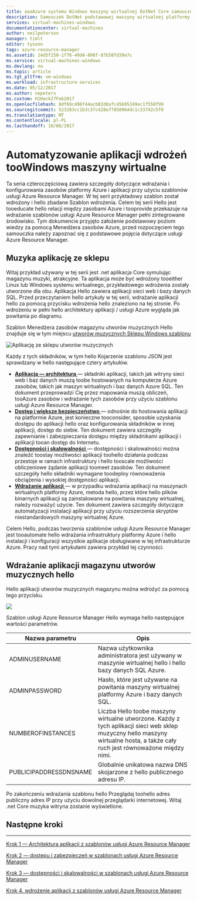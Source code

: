 ```yaml
---
title: aaaAzure systemu Windows maszyny wirtualnej DotNet Core samouczek 1 | Dokumentacja firmy Microsoft
description: Samouczek DotNet podstawowej maszyny wirtualnej platformy Azure
services: virtual-machines-windows
documentationcenter: virtual-machines
author: neilpeterson
manager: timlt
editor: tysonn
tags: azure-resource-manager
ms.assetid: 14d5f250-1f76-49d4-898f-07b58fd39e7c
ms.service: virtual-machines-windows
ms.devlang: na
ms.topic: article
ms.tgt_pltfrm: vm-windows
ms.workload: infrastructure-services
ms.date: 05/12/2017
ms.author: nepeters
ms.custom: H1Hack27Feb2017
ms.openlocfilehash: 8df69c496f44acb02d8afc45695349ec1f558f99
ms.sourcegitcommit: 523283cc1b3c37c428e77850964dc1c33742c5f0
ms.translationtype: MT
ms.contentlocale: pl-PL
ms.lasthandoff: 10/06/2017
---
```

# <a name="automating-application-deployments-toowindows-virtual-machines"></a>Automatyzowanie aplikacji wdrożeń tooWindows maszyny wirtualne

Ta seria czteroczęściową zawiera szczegóły dotyczące wdrażania i konfigurowania zasobów platformy Azure i aplikacji przy użyciu szablonów usługi Azure Resource Manager. W tej serii przykładowy szablon został wdrożony i hello zbadane Szablon wdrożenia. Celem tej serii Hello jest tooeducate hello relacji między zasobami Azure i tooprovide przekazuje na wdrażanie szablonów usługi Azure Resource Manager pełni zintegrowane środowisko. Tym dokumencie przyjęto założenie podstawowy poziom wiedzy za pomocą Menedżera zasobów Azure, przed rozpoczęciem tego samouczka należy zapoznać się z podstawowe pojęcia dotyczące usługi Azure Resource Manager.

## <a name="music-store-application"></a>Muzyka aplikację ze sklepu
Witaj przykład używany w tej serii jest .net aplikacja Core symulując magazynu muzyki, atrakcyjne. Ta aplikacja może być wdrożony tooeither Linux lub Windows systemu wirtualnego, przykładowego wdrożenia zostały utworzone dla obu. Aplikacja Hello zawiera aplikacji sieci web i bazy danych SQL. Przed przeczytaniem hello artykuły w tej serii, wdrażanie aplikacji hello za pomocą przycisku wdrożenia hello znaleziono na tej stronie. Po wdrożeniu w pełni hello architektury aplikacji / usługi Azure wygląda jak powitania po diagramu. 

Szablon Menedżera zasobów magazynu utworów muzycznych Hello znajduje się w tym miejscu [utworów muzycznych Sklepu Windows szablonu](https://github.com/Microsoft/dotnet-core-sample-templates/tree/master/dotnet-core-music-windows)

![Aplikację ze sklepu utworów muzycznych](./media/dotnet-core-1-landing/music-store.png)

Każdy z tych składników, w tym hello Kojarzenie szablonu JSON jest sprawdzany w hello następujące cztery artykułów.

* [**Aplikacja — architektura** ](dotnet-core-2-architecture.md?toc=%2fazure%2fvirtual-machines%2fwindows%2ftoc.json) — składniki aplikacji, takich jak witryny sieci web i baz danych muszą toobe hostowanych na komputerze Azure zasobów, takich jak maszyn wirtualnych i baz danych Azure SQL. Ten dokument przeprowadzi Cię przez mapowania muszą obliczeń, tooAzure zasobów i wdrażanie tych zasobów przy użyciu szablonu usługi Azure Resource Manager. 
* [**Dostęp i większe bezpieczeństwo** ](dotnet-core-3-access-security.md?toc=%2fazure%2fvirtual-machines%2fwindows%2ftoc.json) — odnośnie do hostowania aplikacji na platformie Azure, jest konieczne tooconsider, sposobie uzyskania dostępu do aplikacji hello oraz konfigurowania składników w innej aplikacji, dostęp do siebie. Ten dokument zawiera szczegóły zapewnianie i zabezpieczania dostępu między składnikami aplikacji i aplikacji tooan dostęp do Internetu.
* [**Dostępności i skalowalności** ](dotnet-core-4-availability-scale.md?toc=%2fazure%2fvirtual-machines%2fwindows%2ftoc.json) — dostępności i skalowalności można znaleźć toostay możliwości aplikacji toohello działania podczas przestoje w ramach infrastruktury i hello tooscale możliwości obliczeniowe żądanie aplikacji toomeet zasobów. Ten dokument szczegóły hello składniki wymagane toodeploy równoważenia obciążenia i wysokiej dostępności aplikacji.
* [**Wdrażanie aplikacji** ](dotnet-core-5-app-deployment.md?toc=%2fazure%2fvirtual-machines%2fwindows%2ftoc.json) — w przypadku wdrażania aplikacji na maszynach wirtualnych platformy Azure, metoda hello, przez które hello plików binarnych aplikacji są zainstalowane na powitania maszyny wirtualnej, należy rozważyć użycie. Ten dokument zawiera szczegóły dotyczące automatyzacji instalacji aplikacji przy użyciu rozszerzenia skryptów niestandardowych maszyny wirtualnej Azure.

Celem Hello, podczas tworzenia szablonów usługi Azure Resource Manager jest tooautomate hello wdrażania infrastruktury platformy Azure i hello instalacji i konfiguracji wszystkie aplikacje obsługiwane w tej infrastrukturze Azure. Pracy nad tymi artykułami zawiera przykład tej czynności.

## <a name="deploy-hello-music-store-application"></a>Wdrażanie aplikacji magazynu utworów muzycznych hello
Hello aplikacji utworów muzycznych magazynu można wdrożyć za pomocą tego przycisku.

<a href="https://portal.azure.com/#create/Microsoft.Template/uri/https%3A%2F%2Fraw.githubusercontent.com%2FMicrosoft%2Fdotnet-core-sample-templates%2Fmaster%2Fdotnet-core-music-windows%2Fazuredeploy.json" target="_blank"> <img src="http://azuredeploy.net/deploybutton.png"/>
</a>

Szablon usługi Azure Resource Manager Hello wymaga hello następujące wartości parametrów.

| Nazwa parametru | Opis |
| --- | --- |
| ADMINUSERNAME |Nazwa użytkownika administratora jest używany w maszynie wirtualnej hello i hello bazy danych SQL Azure. |
| ADMINPASSWORD |Hasło, które jest używane na powitania maszyny wirtualnej platformy Azure i bazy danych SQL. |
| NUMBEROFINSTANCES |Liczba Hello toobe maszyny wirtualne utworzone. Każdy z tych aplikacji sieci web sklep muzyczny hello maszyny wirtualne hosta, a także cały ruch jest równoważone między nimi. |
| PUBLICIPADDRESSDNSNAME |Globalnie unikatowa nazwa DNS skojarzone z hello publicznego adresu IP. |

Po zakończeniu wdrażania szablonu hello Przeglądaj toohello adres publiczny adres IP przy użyciu dowolnej przeglądarki internetowej. Witaj .net Core muzyka witryna zostanie wyświetlone.

## <a name="next-steps"></a>Następne kroki
<hr>

[Krok 1 — Architektura aplikacji z szablonów usługi Azure Resource Manager](dotnet-core-2-architecture.md?toc=%2fazure%2fvirtual-machines%2fwindows%2ftoc.json)

[Krok 2 — dostępu i zabezpieczeń w szablonach usługi Azure Resource Manager](dotnet-core-3-access-security.md?toc=%2fazure%2fvirtual-machines%2fwindows%2ftoc.json)

[Krok 3 — dostępności i skalowalności w szablonach usługi Azure Resource Manager](dotnet-core-4-availability-scale.md?toc=%2fazure%2fvirtual-machines%2fwindows%2ftoc.json)

[Krok 4. wdrożenie aplikacji z szablonów usługi Azure Resource Manager](dotnet-core-5-app-deployment.md?toc=%2fazure%2fvirtual-machines%2fwindows%2ftoc.json)

